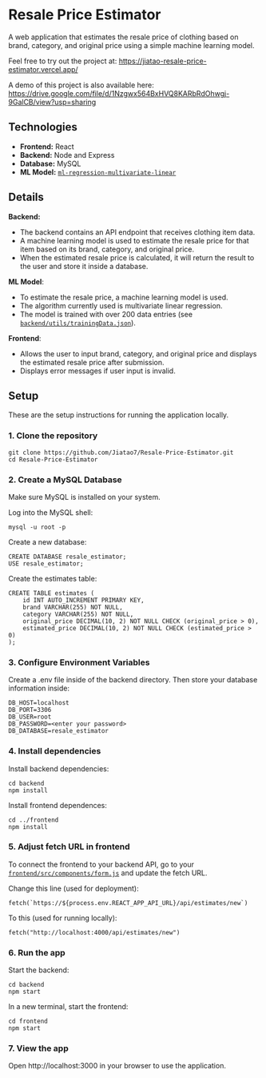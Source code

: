 # Resale Price Estimator

A web application that estimates the resale price of clothing based on brand, category, and original price using a simple machine learning model.

Feel free to try out the project at: https://jiatao-resale-price-estimator.vercel.app/

A demo of this project is also available here: https://drive.google.com/file/d/1Nzgwx564BxHVQ8KARbRdOhwgj-9GalCB/view?usp=sharing

## Technologies
- **Frontend:** React
- **Backend:** Node and Express
- **Database:** MySQL
- **ML Model:** [`ml-regression-multivariate-linear`](https://www.npmjs.com/package/ml-regression-multivariate-linear)

## Details
 **Backend:** 
- The backend contains an API endpoint that receives clothing item data.
- A machine learning model is used to estimate the resale price for that item based on its brand, category, and original price.
- When the estimated resale price is calculated, it will return the result to the user and store it inside a database.

**ML Model**:
- To estimate the resale price, a machine learning model is used.
- The algorithm currently used is multivariate linear regression.
- The model is trained with over 200 data entries (see [`backend/utils/trainingData.json`](https://github.com/Jiatao7/Resale-Price-Estimator/blob/master/backend/utils/trainingData.json)).

**Frontend**:
- Allows the user to input brand, category, and original price and displays the estimated resale price after submission.
- Displays error messages if user input is invalid.

## Setup
These are the setup instructions for running the application locally.
### 1. Clone the repository
```
git clone https://github.com/Jiatao7/Resale-Price-Estimator.git
cd Resale-Price-Estimator
```

### 2. Create a MySQL Database
Make sure MySQL is installed on your system.

Log into the MySQL shell:
```
mysql -u root -p
```
Create a new database:
```
CREATE DATABASE resale_estimator;
USE resale_estimator;
```

Create the estimates table:
```
CREATE TABLE estimates (
    id INT AUTO_INCREMENT PRIMARY KEY,
    brand VARCHAR(255) NOT NULL,
    category VARCHAR(255) NOT NULL, 
    original_price DECIMAL(10, 2) NOT NULL CHECK (original_price > 0),
    estimated_price DECIMAL(10, 2) NOT NULL CHECK (estimated_price > 0)
);
```

### 3. Configure Environment Variables
Create a .env file inside of the backend directory.
Then store your database information inside:
```
DB_HOST=localhost
DB_PORT=3306
DB_USER=root
DB_PASSWORD=<enter your password>
DB_DATABASE=resale_estimator
```

### 4. Install dependencies
Install backend dependencies:
```
cd backend
npm install
```
Install frontend dependences:
```
cd ../frontend
npm install
```

### 5. Adjust fetch URL in frontend
To connect the frontend to your backend API, go to your [`frontend/src/components/form.js`](https://github.com/Jiatao7/Resale-Price-Estimator/blob/master/frontend/src/components/form.js) and update the fetch URL.

Change this line (used for deployment):
```
fetch(`https://${process.env.REACT_APP_API_URL}/api/estimates/new`)
```
To this (used for running locally):
```
fetch("http://localhost:4000/api/estimates/new")
```

### 6. Run the app
Start the backend:
```
cd backend
npm start
```
In a new terminal, start the frontend:
```
cd frontend
npm start
```

### 7. View the app
Open http://localhost:3000 in your browser to use the application.
